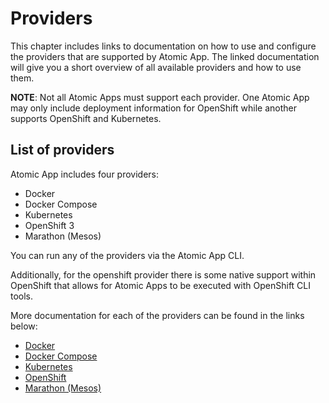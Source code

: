 # Providers

This chapter includes links to documentation on how to use and configure the
providers that are supported by Atomic App. The linked documentation
will give you a short overview of all available providers and how
to use them.

**NOTE**: Not all Atomic Apps must support each provider. One Atomic App may
only include deployment information for OpenShift while another supports
OpenShift and Kubernetes.

## List of providers
Atomic App includes four providers:

  * Docker
  * Docker Compose
  * Kubernetes
  * OpenShift 3
  * Marathon (Mesos)

You can run any of the providers via the Atomic App CLI.

Additionally, for the openshift provider there is some native support
within OpenShift that allows for Atomic Apps to be executed with
OpenShift CLI tools.

More documentation for each of the providers can be found in the links
below:

   * [Docker](./providers/docker/overview.md)
   * [Docker Compose](./providers/docker-compose/overview.md)
   * [Kubernetes](./providers/kubernetes/overview.md)
   * [OpenShift](./providers/openshift/overview.md)
   * [Marathon (Mesos)](./providers/marathon/overview.md)
